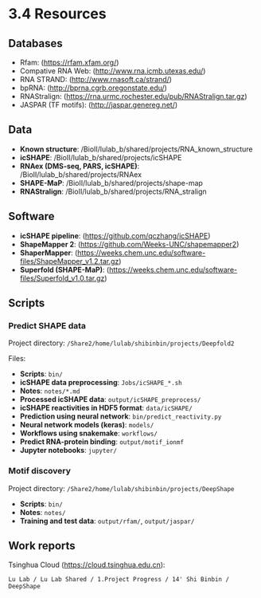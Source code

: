 # 3.4 Resources

## Databases

* Rfam: (https://rfam.xfam.org/)
* Compative RNA Web: (http://www.rna.icmb.utexas.edu/)
* RNA STRAND: (http://www.rnasoft.ca/strand/)
* bpRNA: (http://bprna.cgrb.oregonstate.edu/)
* RNAStralign: (https://rna.urmc.rochester.edu/pub/RNAStralign.tar.gz)
* JASPAR (TF motifs): (http://jaspar.genereg.net/)

## Data

* **Known structure**: /BioII/lulab_b/shared/projects/RNA_known_structure
* **icSHAPE**: /BioII/lulab_b/shared/projects/icSHAPE
* **RNAex (DMS-seq, PARS, icSHAPE)**: /BioII/lulab_b/shared/projects/RNAex
* **SHAPE-MaP**: /BioII/lulab_b/shared/projects/shape-map
* **RNAStralign**: /BioII/lulab_b/shared/projects/RNA_stralign

## Software

* **icSHAPE pipeline**: (https://github.com/qczhang/icSHAPE)
* **ShapeMapper 2**: (https://github.com/Weeks-UNC/shapemapper2)
* **ShaperMapper**: (https://weeks.chem.unc.edu/software-files/ShapeMapper_v1.2.tar.gz)
* **Superfold (SHAPE-MaP)**: (https://weeks.chem.unc.edu/software-files/Superfold_v1.0.tar.gz)

## Scripts

### Predict SHAPE data

Project directory: `/Share2/home/lulab/shibinbin/projects/Deepfold2`

Files:

* **Scripts**: `bin/`
* **icSHAPE data preprocessing**: `Jobs/icSHAPE_*.sh`
* **Notes**: `notes/*.md`
* **Processed icSHAPE data**: `output/icSHAPE_preprocess/`
* **icSHAPE reactivities in HDF5 format**: `data/icSHAPE/`
* **Prediction using neural network**: `bin/predict_reactivity.py`
* **Neural network models (keras)**: `models/`
* **Workflows using snakemake**: `workflows/`
* **Predict RNA-protein binding**: `output/motif_ionmf`
* **Jupyter notebooks**: `jupyter/`

### Motif discovery

Project directory: `/Share2/home/lulab/shibinbin/projects/DeepShape`

* **Scripts**: `bin/`
* **Notes**: `notes/`
* **Training and test data**: `output/rfam/`, `output/jaspar/`


## Work reports

Tsinghua Cloud (https://cloud.tsinghua.edu.cn):

```
Lu Lab / Lu Lab Shared / 1.Project Progress / 14' Shi Binbin / DeepShape
```


